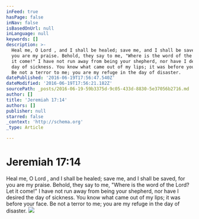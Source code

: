 ```yaml
---
inFeed: true
hasPage: false
inNav: false
isBasedOnUrl: null
inLanguage: null
keywords: []
description: >-
  Heal me, O Lord , and I shall be healed; save me, and I shall be saved, for
  you are my praise. Behold, they say to me, "Where is the word of the Lord? Let
  it come!" I have not run away from being your shepherd, nor have I desired the
  day of sickness. You know what came out of my lips; it was before your face.
  Be not a terror to me; you are my refuge in the day of disaster.
datePublished: '2016-06-19T17:56:47.540Z'
dateModified: '2016-06-19T17:56:21.182Z'
sourcePath: _posts/2016-06-19-59b3375d-9c05-433d-8830-5e37056b2716.md
author: []
title: 'Jeremiah 17:14'
authors: []
publisher: null
starred: false
_context: 'http://schema.org'
_type: Article

---
```

# Jeremiah 17:14

Heal me, O Lord , and I shall be healed; save me, and I shall be saved, for you are my praise. Behold, they say to me, "Where is the word of the Lord? Let it come!" I have not run away from being your shepherd, nor have I desired the day of sickness. You know what came out of my lips; it was before your face. Be not a terror to me; you are my refuge in the day of disaster.
![](https://imgflo.herokuapp.com/graph/vahj1ThiexotieMo/9ef9fad0e40dab7a6301dc281884d2af/croprotate.jpg?cropheight=1829&cropwidth=3253&degrees=0&input=https%3A%2F%2Fthe-grid-user-content.s3-us-west-2.amazonaws.com%2Fd4751efb-3d15-484e-8d6a-57a944870ddc.jpg&x=0&y=0)